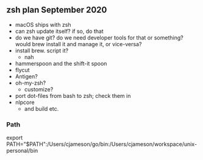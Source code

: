## zsh plan September 2020

- macOS ships with zsh
- can zsh update itself? if so, do that
- do we have git? do we need developer tools for that or something? would brew install it and manage it, or vice-versa?
- install brew. script it?
  + nah
- hammerspoon and the shift-it spoon
- flycut
- Antigen?
- oh-my-zsh?
  - customize?
- port dot-files from bash to zsh; check them in
- nlpcore
  - and build etc.


### Path

export PATH="$PATH":/Users/cjameson/go/bin:/Users/cjameson/workspace/unix-personal/bin
